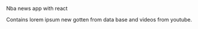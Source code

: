 Nba news app with react 



Contains lorem ipsum new gotten from data base and videos from youtube.
